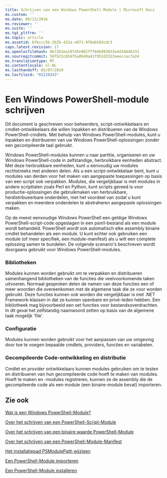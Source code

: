 ```yaml
---
title: Schrijven van een Windows PowerShell-Module | Microsoft Docs
ms.custom: ''
ms.date: 09/13/2016
ms.reviewer: ''
ms.suite: ''
ms.tgt_pltfrm: ''
ms.topic: article
ms.assetid: bfbccc5b-2b2b-432a-a971-9f8ab503cdc3
caps.latest.revision: 17
ms.openlocfilehash: 0b7263ea19745e902fff04b993933e443d4d6333
ms.sourcegitcommit: 58fb23c854f5a8b40ad1f952d3323aeeccac7a24
ms.translationtype: MT
ms.contentlocale: nl-NL
ms.lasthandoff: 05/07/2019
ms.locfileid: "65229343"
---
```

# <a name="writing-a-windows-powershell-module"></a>Een Windows PowerShell-module schrijven

Dit document is geschreven voor beheerders, script-ontwikkelaars en cmdlet-ontwikkelaars die willen Inpakken en distribueren van de Windows PowerShell-cmdlets. Met behulp van Windows PowerShell-modules, kunt u Inpakken en distribueren van uw Windows PowerShell-oplossingen zonder een gecompileerde taal gebruikt.

Windows PowerShell-modules kunnen u naar partitie, organiseren en uw Windows PowerShell-code in zelfstandige, herbruikbare eenheden abstract. Met deze herbruikbare eenheden, kunt u eenvoudig uw modules rechtstreeks met anderen delen. Als u een script-ontwikkelaar bent, kunt u modules van derden voor het maken van aangepaste toepassingen op basis van een script ook verpakken. Modules, die vergelijkbaar is met modules in andere scripttalen zoals Perl en Python, kunt scripts gereed is voor productie-oplossingen die gebruikmaken van herbruikbare, herdistribueerbare onderdelen, met het voordeel van zodat u kunt verpakken en meerdere onderdelen te abstraheren aangepaste oplossingen maken.

Op de meest eenvoudige Windows PowerShell een geldige Windows PowerShell-script-code opgeslagen in een psm1-bestand als een module wordt behandeld. PowerShell wordt ook automatisch elke assembly binaire cmdlet behandelen als een module. U kunt echter ook gebruiken een module (of meer specifiek, een module-manifest) als u wilt een complete oplossing samen te bundelen. De volgende scenario's beschreven wordt doorgaans gebruikt voor Windows PowerShell-modules.

### <a name="libraries"></a>Bibliotheken

Modules kunnen worden gebruikt om te verpakken en distribueren samenhangend bibliotheken van de functies die veelvoorkomende taken uitvoeren. Normaal gesproken delen de namen van deze functies een of meer woorden die overeenkomen met de algemene taak die ze voor worden gebruikt. Deze functies kunnen ook worden die vergelijkbaar is met .NET Framework-klassen in dat ze kunnen openbare en privé-leden hebben. Een bibliotheek mag bijvoorbeeld een set functies voor bestandsoverdrachten. In dit geval het zelfstandig naamwoord zetten op basis van de algemene taak mogelijk 'file'.

### <a name="configuration"></a>Configuratie

Modules kunnen worden gebruikt voor het aanpassen van uw omgeving door toe te voegen bepaalde cmdlets, providers, functies en variabelen.

### <a name="compiled-code-development-and-distribution"></a>Gecompileerde Code-ontwikkeling en distributie

Cmdlet en provider ontwikkelaars kunnen modules gebruiken om te testen en distribueren van hun gecompileerde code hoeft te maken van modules. Hoeft te maken en -modules registreren, kunnen ze de assembly die de gecompileerde code als een module (een binaire-module bevat) importeren.

## <a name="see-also"></a>Zie ook

[Wat is een Windows PowerShell-Module?](./understanding-a-windows-powershell-module.md)

[Over het schrijven van een PowerShell-Script-Module](./how-to-write-a-powershell-script-module.md)

[Over het schrijven van een binaire waarde PowerShell-Module](./how-to-write-a-powershell-binary-module.md)

[Over het schrijven van een PowerShell-Module-Manifest](how-to-write-a-powershell-module-manifest.md)

[Het installatiepad PSModulePath wijzigen](./modifying-the-psmodulepath-installation-path.md)

[Een PowerShell-Module importeren](./importing-a-powershell-module.md)

[Een PowerShell-Module installeren](./installing-a-powershell-module.md)
